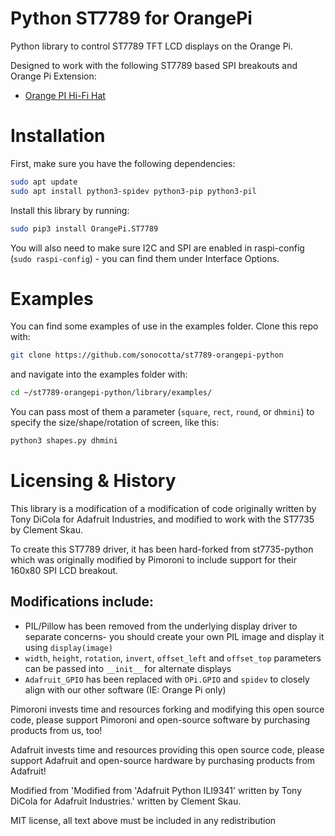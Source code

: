 # Python ST7789 for OrangePi

Python library to control ST7789 TFT LCD displays on the Orange Pi.

Designed to work with the following ST7789 based SPI breakouts and Orange Pi Extension:

- [Orange PI Hi-Fi Hat
](https://sonocotta.com/orange-pi-hi-fi-hat/)

# Installation

First, make sure you have the following dependencies:

````bash
sudo apt update
sudo apt install python3-spidev python3-pip python3-pil
````

Install this library by running:

````bash
sudo pip3 install OrangePi.ST7789
````

You will also need to make sure I2C and SPI are enabled in raspi-config (`sudo raspi-config`) - you can find them under Interface Options. 

# Examples

You can find some examples of use in the examples folder. Clone this repo with:

```bash
git clone https://github.com/sonocotta/st7789-orangepi-python
```

and navigate into the examples folder with:

```bash
cd ~/st7789-orangepi-python/library/examples/
```

You can pass most of them a parameter (`square`, `rect`, `round`, or `dhmini`) to specify the size/shape/rotation of screen, like this:

```bash
python3 shapes.py dhmini
```

# Licensing & History

This library is a modification of a modification of code originally written by Tony DiCola for Adafruit Industries, and modified to work with the ST7735 by Clement Skau.

To create this ST7789 driver, it has been hard-forked from st7735-python which was originally modified by Pimoroni to include support for their 160x80 SPI LCD breakout.

## Modifications include:

* PIL/Pillow has been removed from the underlying display driver to separate concerns- you should create your own PIL image and display it using `display(image)`
* `width`, `height`, `rotation`, `invert`, `offset_left` and `offset_top` parameters can be passed into `__init__` for alternate displays
* `Adafruit_GPIO` has been replaced with `OPi.GPIO` and `spidev` to closely align with our other software (IE: Orange Pi only)

Pimoroni invests time and resources forking and modifying this open source code, please support Pimoroni and open-source software by purchasing products from us, too!

Adafruit invests time and resources providing this open source code, please support Adafruit and open-source hardware by purchasing products from Adafruit!

Modified from 'Modified from 'Adafruit Python ILI9341' written by Tony DiCola for Adafruit Industries.' written by Clement Skau.

MIT license, all text above must be included in any redistribution

